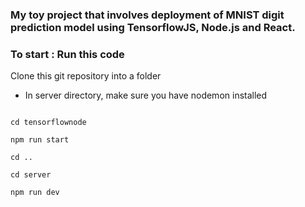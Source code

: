 ### My toy project that involves deployment of MNIST digit prediction model using TensorflowJS, Node.js and React.



### To start : Run this code 

Clone this git repository into a folder

* In server directory, make sure you have nodemon installed
```

```

```
cd tensorflownode

npm run start

cd ..

cd server

npm run dev
```